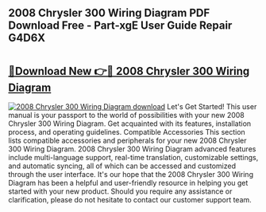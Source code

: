 ## 2008 Chrysler 300 Wiring Diagram PDF Download Free - Part-xgE User Guide Repair G4D6X

# <h2><a href="http://dfj98ho.blite.top/?on=2008+Chrysler+300+Wiring+Diagram">🔗Download New 👉🔴 2008 Chrysler 300 Wiring Diagram</a></h2>

[![2008 Chrysler 300 Wiring Diagram download](https://i.imgur.com/lujVjoI.png)](http://dfj98ho.blite.top/?on=2008+Chrysler+300+Wiring+Diagram)
Let's Get Started! This user manual is your passport to the world of possibilities with your new 2008 Chrysler 300 Wiring Diagram. Get acquainted with its features, installation process, and operating guidelines. Compatible Accessories This section lists compatible accessories and peripherals for your new 2008 Chrysler 300 Wiring Diagram. 2008 Chrysler 300 Wiring Diagram advanced features include multi-language support, real-time translation, customizable settings, and automatic syncing, all of which can be accessed and customized through the user interface. It's our hope that the 2008 Chrysler 300 Wiring Diagram has been a helpful and user-friendly resource in helping you get started with your new product. Should you require any assistance or clarification, please do not hesitate to contact our customer support team.
